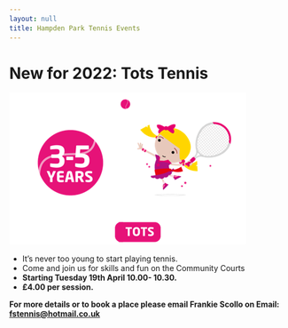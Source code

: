 ```yaml
---
layout: null
title: Hampden Park Tennis Events
---
```


# New for 2022: **Tots Tennis**

![tots tennis](images/tots-tennis.png "Tots Tennis")


* It’s never too young to start playing tennis.
* Come and join us for skills and fun on the Community Courts 
* **Starting Tuesday 19th April 10.00- 10.30.**  
* **£4.00 per session.**

**For more details or to book a place please email Frankie Scollo on 
Email: fstennis@hotmail.co.uk**





